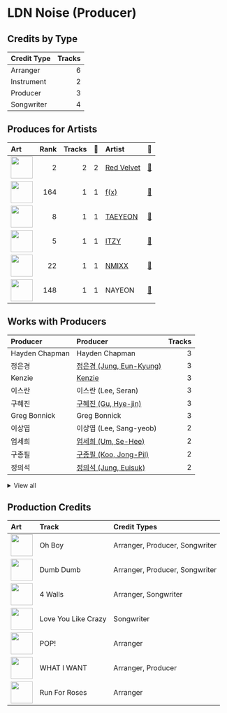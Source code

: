 # LDN Noise (Producer)

## Credits by Type

| Credit Type | Tracks |
|:---|---:|
| Arranger | 6 |
| Instrument | 2 |
| Producer | 3 |
| Songwriter | 4 |

## Produces for Artists

| Art | Rank | Tracks | 💚 | Artist | 🔗 |
|:---|---:|---:|---:|:---|:---|
| <img src="https://i.scdn.co/image/ab6761610000e5eb02a562ea6b1dc718394010ac" alt="" width="50" /> | 2 | 2 | 2 | [Red Velvet](../../artists/red_velvet/overview.md) | [🔗](https://open.spotify.com/artist/1z4g3DjTBBZKhvAroFlhOM) |
| <img src="https://i.scdn.co/image/ab6761610000e5ebe0cc2045ff4e90d12df91cc3" alt="" width="50" /> | 164 | 1 | 1 | [f(x)](../../artists/f(x)/overview.md) | [🔗](https://open.spotify.com/artist/3wRA5UYoo08BBKJnzyKkpF) |
| <img src="https://i.scdn.co/image/ab6761610000e5eb5e97e9ea9133fbfa41e27498" alt="" width="50" /> | 8 | 1 | 1 | [TAEYEON](../../artists/taeyeon/overview.md) | [🔗](https://open.spotify.com/artist/3qNVuliS40BLgXGxhdBdqu) |
| <img src="https://i.scdn.co/image/ab6761610000e5ebb0e2700dbc17b43328038f7a" alt="" width="50" /> | 5 | 1 | 1 | [ITZY](../../artists/itzy/overview.md) | [🔗](https://open.spotify.com/artist/2KC9Qb60EaY0kW4eH68vr3) |
| <img src="https://i.scdn.co/image/ab6761610000e5eb1edc72b57c227d48e28888b1" alt="" width="50" /> | 22 | 1 | 1 | [NMIXX](../../artists/nmixx/overview.md) | [🔗](https://open.spotify.com/artist/28ot3wh4oNmoFOdVajibBl) |
| <img src="https://i.scdn.co/image/ab6761610000e5ebfbdd3f060e1cbe9e8eeaecac" alt="" width="50" /> | 148 | 1 | 1 | NAYEON | [🔗](https://open.spotify.com/artist/1VwDG9aBflQupaFNjUru9A) |

## Works with Producers

| Producer | Producer | Tracks |
|:---|:---|---:|
| Hayden Chapman | Hayden Chapman | 3 |
| 정은경 | [정은경 (Jung, Eun-Kyung)](../정은경_(jung,_eun-kyung)/overview.md) | 3 |
| Kenzie | [Kenzie](../kenzie/overview.md) | 3 |
| 이스란 | 이스란 (Lee, Seran) | 3 |
| 구혜진 | [구혜진 (Gu, Hye-jin)](../구혜진_(gu,_hye-jin)/overview.md) | 3 |
| Greg Bonnick | Greg Bonnick | 3 |
| 이상엽 | 이상엽 (Lee, Sang-yeob) | 2 |
| 엄세희 | [엄세희 (Um, Se-Hee)](../엄세희_(um,_se-hee)/overview.md) | 2 |
| 구종필 | [구종필 (Koo, Jong-Pil)](../구종필_(koo,_jong-pil)/overview.md) | 2 |
| 정의석 | [정의석 (Jung, Euisuk)](../정의석_(jung,_euisuk)/overview.md) | 2 |


<details>
<summary>View all</summary>

| Producer | Producer | Tracks |
|:---|:---|---:|
| 서은일 | 서은일 (Seo, Eun-il) | 1 |
| Frankie Day | Frankie Day | 1 |
| SELAH | SELAH | 1 |
| 김영현 | 김영현 (Kim, Young-hyun) | 1 |
| 강영현 | 강영현 (Kang, Young-hyun) | 1 |
| Tayla Parx | Tayla Parx | 1 |
| Herbie Crichlow | Herbie Crichlow | 1 |
| Ellen Berg Tollbom | Ellen Berg Tollbom | 1 |
| Taet Chesterton | Taet Chesterton | 1 |
| Jin Choi | Jin Choi | 1 |
| 서지음 | [서지음 (Seo, Ji Eum)](../서지음_(seo,_ji_eum)/overview.md) | 1 |
| Dave Kutch | Dave Kutch | 1 |
| Karin Wilhemina Eurenius | Karin Wilhemina Eurenius | 1 |
| 김규영 | 김규영 (Kim, Kyu-young) | 1 |
| Ayushy | Ayushy | 1 |
| 심은지 | [심은지 (Sim, Eunjee)](../심은지_(sim,_eunjee)/overview.md) | 1 |
| Tay Jasper | Tay Jasper | 1 |
| 임홍진 | 임홍진 (Im, Hong-Jin) | 1 |
| Kriz | [Kriz](../kriz/overview.md) | 1 |
| 구태우 | 구태우 (Gutaeu) | 1 |
| 이지홍 | 이지홍 (Lee, Ji-hong) | 1 |
| 초이 | 초이 (Choi) | 1 |
| 김진환 | 김진환 (Kim, Jin Hwan) | 1 |
| Danny Shah | Danny Shah | 1 |
| Lauren Dyson | Lauren Dyson | 1 |
| 김동현 | 김동현 (Kim, Dong-hyun) | 1 |
| Adrian McKinnon | Adrian McKinnon | 1 |
| Ryan S. Jhun | [Ryan S. Jhun](../ryan_s__jhun/overview.md) | 1 |
| 새봄 | 새봄 (Sae Bom) | 1 |
| Tony Maserati | [Tony Maserati](../tony_maserati/overview.md) | 1 |
| Deanna | Deanna | 1 |
| 이태섭 | [이태섭 (Lee, Tae-Sub)](../이태섭_(lee,_tae-sub)/overview.md) | 1 |
| 김철순 | 김철순 (Kim, Chul-Soon) | 1 |

</details>


## Production Credits

| Art | Track | Credit Types |
|:---|:---|:---|
| <img src="https://i.scdn.co/image/ab67616d0000b27371a70331062453ece06f8b79" alt="" width="50" /> | Oh Boy | Arranger, Producer, Songwriter |
| <img src="https://i.scdn.co/image/ab67616d0000b27371a70331062453ece06f8b79" alt="" width="50" /> | Dumb Dumb | Arranger, Producer, Songwriter |
| <img src="https://i.scdn.co/image/ab67616d0000b273b6baf420e67f45971ca0d216" alt="" width="50" /> | 4 Walls | Arranger, Songwriter |
| <img src="https://i.scdn.co/image/ab67616d0000b273b87c0d76ed9c7b1654b390d0" alt="" width="50" /> | Love You Like Crazy | Songwriter |
| <img src="https://i.scdn.co/image/ab67616d0000b2735fb4a9cfbeb3b7beb337ed02" alt="" width="50" /> | POP! | Arranger |
| <img src="https://i.scdn.co/image/ab67616d0000b273e61bca92e4a64e50ee44a009" alt="" width="50" /> | WHAT I WANT | Arranger, Producer |
| <img src="https://i.scdn.co/image/ab67616d0000b27381d97a31253b898bc4149195" alt="" width="50" /> | Run For Roses | Arranger |